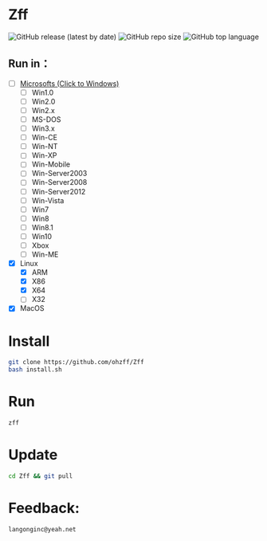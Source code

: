 # Zff

![GitHub release (latest by date)](https://img.shields.io/github/v/release/langong-dev/Zff?logo=Github)
![GitHub repo size](https://img.shields.io/github/repo-size/langong-dev/Zff)
![GitHub top language](https://img.shields.io/github/languages/top/langong-dev/Zff)

## Run in：

- [ ] [Microsofts (Click to Windows)](https://github.com/langong-dev/Zff-Win.git)
  - [ ] Win1.0
  - [ ] Win2.0
  - [ ] Win2.x
  - [ ] MS-DOS
  - [ ] Win3.x
  - [ ] Win-CE
  - [ ] Win-NT
  - [ ] Win-XP
  - [ ] Win-Mobile
  - [ ] Win-Server2003
  - [ ] Win-Server2008
  - [ ] Win-Server2012
  - [ ] Win-Vista
  - [ ] Win7
  - [ ] Win8
  - [ ] Win8.1
  - [ ] Win10
  - [ ] Xbox
  - [ ] Win-ME
- [x] Linux
  - [x] ARM
  - [x] X86
  - [x] X64
  - [ ] X32
- [x] MacOS

# Install

```bash
git clone https://github.com/ohzff/Zff
bash install.sh
```

# Run

```bash
zff
```

# Update

```bash
cd Zff && git pull
```

# Feedback: 

```langonginc@yeah.net```

